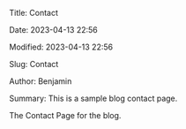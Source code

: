 Title: Contact

Date: 2023-04-13 22:56

Modified: 2023-04-13 22:56

Slug: Contact

Author: Benjamin

Summary: This is a sample blog contact page.

The Contact Page for the blog.